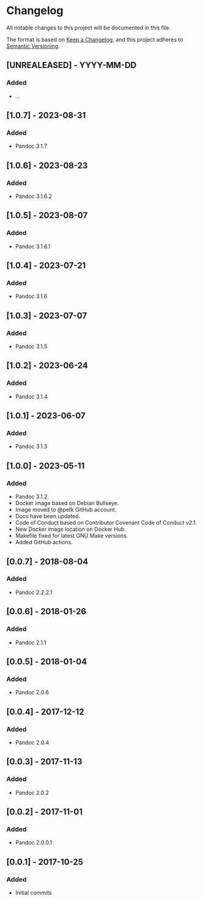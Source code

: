 # Changelog

All notable changes to this project will be documented in this file.

The format is based on [Keep a Changelog](https://keepachangelog.com/en/1.1.0/),
and this project adheres to [Semantic Versioning](https://semver.org/spec/v2.0.0.html).

## [UNREALEASED] - YYYY-MM-DD

### Added

* ...

## [1.0.7] - 2023-08-31

### Added

* Pandoc 3.1.7

## [1.0.6] - 2023-08-23

### Added

* Pandoc 3.1.6.2

## [1.0.5] - 2023-08-07

### Added

* Pandoc 3.1.6.1

## [1.0.4] - 2023-07-21

### Added

* Pandoc 3.1.6

## [1.0.3] - 2023-07-07

### Added

* Pandoc 3.1.5

## [1.0.2] - 2023-06-24

### Added

* Pandoc 3.1.4

## [1.0.1] - 2023-06-07

### Added

* Pandoc 3.1.3

## [1.0.0] - 2023-05-11

### Added

* Pandoc 3.1.2.
* Docker image based on Debian Bullseye.
* Image moved to @petk GitHub account.
* Docs have been updated.
* Code of Conduct based on Contributor Covenant Code of Conduct v2.1.
* New Docker image location on Docker Hub.
* Makefile fixed for latest GNU Make versions.
* Added GitHub actions.

## [0.0.7] - 2018-08-04

### Added

* Pandoc 2.2.2.1

## [0.0.6] - 2018-01-26

### Added

* Pandoc 2.1.1

## [0.0.5] - 2018-01-04

### Added

* Pandoc 2.0.6

## [0.0.4] - 2017-12-12

### Added

* Pandoc 2.0.4

## [0.0.3] - 2017-11-13

### Added

* Pandoc 2.0.2

## [0.0.2] - 2017-11-01

### Added

* Pandoc 2.0.0.1

## [0.0.1] - 2017-10-25

### Added

* Initial commits
